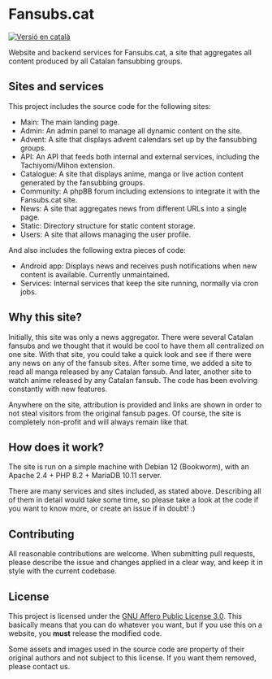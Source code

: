 # Fansubs.cat

[![Versió en català](https://img.shields.io/badge/Versi%C3%B3%20en%20catal%C3%A0%20disponible%20aqu%C3%AD-blue.svg)](https://github.com/fansubscat/Fansubs.cat/blob/master/README.md)

Website and backend services for Fansubs.cat, a site that aggregates all content produced by all Catalan fansubbing groups.

## Sites and services

This project includes the source code for the following sites:
- Main: The main landing page.
- Admin: An admin panel to manage all dynamic content on the site.
- Advent: A site that displays advent calendars set up by the fansubbing groups.
- API: An API that feeds both internal and external services, including the Tachiyomi/Mihon extension.
- Catalogue: A site that displays anime, manga or live action content generated by the fansubbing groups.
- Community: A phpBB forum including extensions to integrate it with the Fansubs.cat site.
- News: A site that aggregates news from different URLs into a single page.
- Static: Directory structure for static content storage.
- Users: A site that allows managing the user profile.

And also includes the following extra pieces of code:
- Android app: Displays news and receives push notifications when new content is available. Currently unmaintained.
- Services: Internal services that keep the site running, normally via cron jobs.

## Why this site?

Initially, this site was only a news aggregator. There were several Catalan fansubs and we thought that it would be cool to have them all centralized on one site. With that site, you could take a quick look and see if there were any news on any of the fansub sites. After some time, we added a site to read all manga released by any Catalan fansub. And later, another site to watch anime released by any Catalan fansub. The code has been evolving constantly with new features.

Anywhere on the site, attribution is provided and links are shown in order to not steal visitors from the original fansub pages. Of course, the site is completely non-profit and will always remain like that.

## How does it work?

The site is run on a simple machine with Debian 12 (Bookworm), with an Apache 2.4 + PHP 8.2 + MariaDB 10.11 server.

There are many services and sites included, as stated above. Describing all of them in detail would take some time, so please take a look at the code if you want to know more, or create an issue if in doubt! :)

## Contributing

All reasonable contributions are welcome. When submitting pull requests, please describe the issue and changes applied in a clear way, and keep it in style with the current codebase.

## License

This project is licensed under the [GNU Affero Public License 3.0](https://github.com/fansubscat/Fansubs.cat/blob/master/LICENSE). This basically means that you can do whatever you want, but if you use this on a website, you **must** release the modified code.

Some assets and images used in the source code are property of their original authors and not subject to this license. If you want them removed, please contact us.
